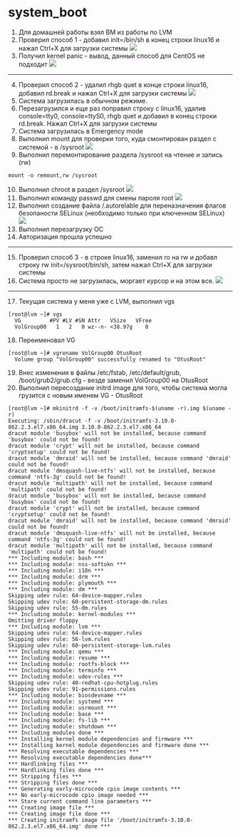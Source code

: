 # system_boot

1. Для домашней работы взял ВМ из работы по LVM
2. Проверил способ 1 - добавил init=/bin/sh в конец строки linux16 и нажал Ctrl+X для загрузки системы
![](https://github.com/andmisha/system_boot/blob/main/Screenshot_13.png)
3. Получил kernel panic - вывод, данный способ для CentOS не подходит
![](https://github.com/andmisha/system_boot/blob/main/Screenshot_14.png)
---

4. Проверил способ 2 - удалил rhgb quet в конце строки linux16, добавил rd.break и нажал Ctrl+X для загрузки системы
![](https://github.com/andmisha/system_boot/blob/main/Screenshot_15.png)
5. Система загрузилась в обычном режиме.
6. Перезагрузился и еще раз поправил строку с linux16, удалив console=tty0, console=ttyS0, rhgb quet и добавил в конец строки rd.break. Нажал Ctrl+X для загрузки системы
7. Система загрузилась в Emergency mode
8. Выполнил mount для проверки того, куда смонтирован раздел с системой - в /sysroot
![](https://github.com/andmisha/system_boot/blob/main/Screenshot_16.png)
9. Выполнил перемонтирование раздела /sysroot на чтение и запись (rw)
```
mount -o remount,rw /sysroot
```
10. Выполнил chroot в раздел /sysroot
![](https://github.com/andmisha/system_boot/blob/main/Screenshot_17.png)
11. Выполнил команду passwd для смены пароля root
![](https://github.com/andmisha/system_boot/blob/main/Screenshot_18.png)
12. Выполнил создание файла /.autorelable для переназначения флагов безопаности SELinux (необходимо только при ключенном SELinux)
![](https://github.com/andmisha/system_boot/blob/main/Screenshot_19.png)
13. Выполнил перезагрузку ОС
14. Авторизация прошла успешно

---

15. Проверил способ 3 - в строке linux16, заменил ro на rw и добавл строку rw init=/sysroot/bin/sh, затем нажал Ctrl+X для загрузки системы
16. Система просто не загрузилась, моргает курсор и на этом все.
![](https://github.com/andmisha/system_boot/blob/main/Screenshot_20.png)

---

17. Текущая система у меня уже с LVM, выполнил vgs
```
[root@lvm ~]# vgs
  VG         #PV #LV #SN Attr   VSize   VFree
  VolGroup00   1   2   0 wz--n- <38.97g    0
```
18. Переименовал VG
```
[root@lvm ~]# vgrename VolGroup00 OtusRoot
  Volume group "VolGroup00" successfully renamed to "OtusRoot"
```
19. Внес изменения в файлы /etc/fstab, /etc/default/grub, /boot/grub2/grub.cfg - везде заменил VolGroup00 на OtusRoot
20. Выполнил пересоздание initrd image для того, чтобы система могла грузится с новым именем VG - OtusRoot
```
[root@lvm ~]# mkinitrd -f -v /boot/initramfs-$(uname -r).img $(uname -r)
Executing: /sbin/dracut -f -v /boot/initramfs-3.10.0-862.2.3.el7.x86_64.img 3.10.0-862.2.3.el7.x86_64
dracut module 'busybox' will not be installed, because command 'busybox' could not be found!
dracut module 'crypt' will not be installed, because command 'cryptsetup' could not be found!
dracut module 'dmraid' will not be installed, because command 'dmraid' could not be found!
dracut module 'dmsquash-live-ntfs' will not be installed, because command 'ntfs-3g' could not be found!
dracut module 'multipath' will not be installed, because command 'multipath' could not be found!
dracut module 'busybox' will not be installed, because command 'busybox' could not be found!
dracut module 'crypt' will not be installed, because command 'cryptsetup' could not be found!
dracut module 'dmraid' will not be installed, because command 'dmraid' could not be found!
dracut module 'dmsquash-live-ntfs' will not be installed, because command 'ntfs-3g' could not be found!
dracut module 'multipath' will not be installed, because command 'multipath' could not be found!
*** Including module: bash ***
*** Including module: nss-softokn ***
*** Including module: i18n ***
*** Including module: drm ***
*** Including module: plymouth ***
*** Including module: dm ***
Skipping udev rule: 64-device-mapper.rules
Skipping udev rule: 60-persistent-storage-dm.rules
Skipping udev rule: 55-dm.rules
*** Including module: kernel-modules ***
Omitting driver floppy
*** Including module: lvm ***
Skipping udev rule: 64-device-mapper.rules
Skipping udev rule: 56-lvm.rules
Skipping udev rule: 60-persistent-storage-lvm.rules
*** Including module: qemu ***
*** Including module: resume ***
*** Including module: rootfs-block ***
*** Including module: terminfo ***
*** Including module: udev-rules ***
Skipping udev rule: 40-redhat-cpu-hotplug.rules
Skipping udev rule: 91-permissions.rules
*** Including module: biosdevname ***
*** Including module: systemd ***
*** Including module: usrmount ***
*** Including module: base ***
*** Including module: fs-lib ***
*** Including module: shutdown ***
*** Including modules done ***
*** Installing kernel module dependencies and firmware ***
*** Installing kernel module dependencies and firmware done ***
*** Resolving executable dependencies ***
*** Resolving executable dependencies done***
*** Hardlinking files ***
*** Hardlinking files done ***
*** Stripping files ***
*** Stripping files done ***
*** Generating early-microcode cpio image contents ***
*** No early-microcode cpio image needed ***
*** Store current command line parameters ***
*** Creating image file ***
*** Creating image file done ***
*** Creating initramfs image file '/boot/initramfs-3.10.0-862.2.3.el7.x86_64.img' done ***
```
